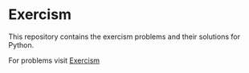 # Exercism
This repository contains the exercism problems and their solutions for Python.

For problems visit [Exercism](https://exercism.io/)
